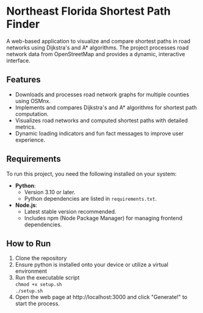 # Northeast Florida Shortest Path Finder
A web-based application to visualize and compare shortest paths in road networks using Dijkstra's and A* algorithms. The project processes road network data from OpenStreetMap and provides a dynamic, interactive interface.

## Features
- Downloads and processes road network graphs for multiple counties using OSMnx.
- Implements and compares Dijkstra's and A* algorithms for shortest path computation.
- Visualizes road networks and computed shortest paths with detailed metrics.
- Dynamic loading indicators and fun fact messages to improve user experience.

## Requirements
To run this project, you need the following installed on your system:
- **Python**:
  - Version 3.10 or later.
  - Python dependencies are listed in `requirements.txt`.
- **Node.js**:
  - Latest stable version recommended.
  - Includes npm (Node Package Manager) for managing frontend dependencies.

## How to Run
1. Clone the repository
2. Ensure python is installed onto your device or utilize a virtual environment
3. Run the executable script  
 `chmod +x setup.sh`<br>`./setup.sh`  
5. Open the web page at http://localhost:3000 and click "Generate!" to start the process.

